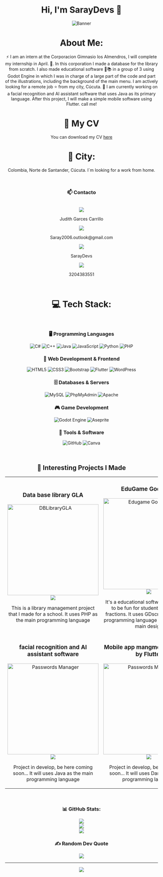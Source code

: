 <div align="center">
  <h1 align="center">Hi, I'm SarayDevs 👋</h1>

  ![Banner](https://github.com/user-attachments/assets/99d795c0-0dad-4428-9492-ada7e59413fc)

  # About Me:
⚡ I am an intern at the Corporacion Gimnasio los Almendros, I will complete my internship in April. 📅. In this corporation I made a database for the library from scratch. I also made educational software 🏫📚 in a group of 3 using Godot Engine in which I was in charge of a large part of the code and part of the illustrations, including the background of the main menu. I am actively looking for a remote job ⭐ from my city, Cúcuta. 📌 I am currently working on a facial recognition and AI assistant software that uses Java as its primary language. After this project, I will make a simple mobile software using Flutter. call me!<br>



# 📄 My CV
You can download my CV [here](https://github.com/user-attachments/files/20495241/Copia.de.HojaVidaJudithSaraiADSO.1.pdf)
<br>
# 📍 City:
<p>Colombia, Norte de Santander, Cúcuta. I´m looking for a work from home.</p>
<br>

### 📫 Contacto  
<br>
<a href="https://www.linkedin.com/in/judith-garces-carrillo-34296a342" target="_blank">
  <img src="https://img.shields.io/badge/LinkedIn-0A66C2?style=for-the-badge&logo=linkedin&logoColor=white">
</a>  
<p> Judith Garces Carrillo </p>

<a href="mailto:saray2006.outlook@gmail.com">
  <img src="https://img.shields.io/badge/Email-D14836?style=for-the-badge&logo=gmail&logoColor=white">
</a>  
<p>Saray2006.outlook@gmail.com</p>

<a href="https://github.com/SarayDevs" target="_blank">
  <img src="https://img.shields.io/badge/GitHub-171515?style=for-the-badge&logo=github&logoColor=white">
</a>
<p>SarayDevs</p>

<a href="https://wa.me/qr/PZ43VVHAP3FHI1" target="_blank">
  <img src="https://img.shields.io/badge/WhatsApp-25D366?style=for-the-badge&logo=whatsapp&logoColor=white">
</a>
<p>3204383551</p>
<br>

# 💻 Tech Stack:
<br>

### 🖥️ Programming Languages
![C#](https://img.shields.io/badge/c%23-%23239120.svg?style=for-the-badge&logo=csharp&logoColor=white)
![C++](https://img.shields.io/badge/c++-%2300599C.svg?style=for-the-badge&logo=c%2B%2B&logoColor=white) 
![Java](https://img.shields.io/badge/java-%23ED8B00.svg?style=for-the-badge&logo=openjdk&logoColor=white)
![JavaScript](https://img.shields.io/badge/javascript-%23323330.svg?style=for-the-badge&logo=javascript&logoColor=%23F7DF1E)
![Python](https://img.shields.io/badge/python-3670A0?style=for-the-badge&logo=python&logoColor=ffdd54)
![PHP](https://img.shields.io/badge/php-%23777BB4.svg?style=for-the-badge&logo=php&logoColor=white)


### 🎨 Web Development & Frontend
![HTML5](https://img.shields.io/badge/html5-%23E34F26.svg?style=for-the-badge&logo=html5&logoColor=white)
![CSS3](https://img.shields.io/badge/css3-%231572B6.svg?style=for-the-badge&logo=css3&logoColor=white)
![Bootstrap](https://img.shields.io/badge/bootstrap-%238511FA.svg?style=for-the-badge&logo=bootstrap&logoColor=white)
![Flutter](https://img.shields.io/badge/Flutter-%2302569B.svg?style=for-the-badge&logo=Flutter&logoColor=white)
![WordPress](https://img.shields.io/badge/WordPress-%23117AC9.svg?style=for-the-badge&logo=WordPress&logoColor=white)

### 🗄️ Databases & Servers
![MySQL](https://img.shields.io/badge/mysql-4479A1.svg?style=for-the-badge&logo=mysql&logoColor=white)
![PhpMyAdmin](https://img.shields.io/badge/PhpMyAdmin-6C78AF?style=for-the-badge&logo=phpmyadmin&logoColor=white)
![Apache](https://img.shields.io/badge/apache-%23D42029.svg?style=for-the-badge&logo=apache&logoColor=white)



### 🎮 Game Development
![Godot Engine](https://img.shields.io/badge/GODOT-%23FFFFFF.svg?style=for-the-badge&logo=godot-engine)
![Aseprite](https://img.shields.io/badge/Aseprite-FFFFFF?style=for-the-badge&logo=Aseprite&logoColor=#7D929E)


### 🔧 Tools & Software
![GitHub](https://img.shields.io/badge/github-%23121011.svg?style=for-the-badge&logo=github&logoColor=white)
![Canva](https://img.shields.io/badge/Canva-%2300C4CC.svg?style=for-the-badge&logo=Canva&logoColor=white)

<br>

## 🚀 Interesting Projects I Made

<div align="center">
  
  <table>
    <tr>
      <td align="center">
        <h3>Data base library GLA</h3>
        <img src="https://github.com/user-attachments/assets/7e2a05bd-7beb-4a82-8333-b82df14b7c8b" width="300px" alt="DBLibraryGLA">
        <br>
        <a href="https://github.com/SarayDevs/DBLibraryGLA">
          <img src="https://img.shields.io/badge/CODE-%F0%9F%9A%80-yellow?style=for-the-badge&logo=github">
        </a>
        <p>This is a library management project that I made for a school. It uses PHP as the main programming language</p>
      </td>
      <td align="center">
        <h3>EduGame Godot 4.1</h3>
        <img src="https://github.com/user-attachments/assets/40e22ab3-060d-4287-9b31-53abc9f919df" width="300px" alt="Edugame Godot 4.1">
        <br>
        <a href="https://github.com/SarayDevs/EduGame">
          <img src="https://img.shields.io/badge/CODE-%F0%9F%9A%80-yellow?style=for-the-badge&logo=github">
        </a>
        <p>It's a educational software that it want to be fun for students to learning fractions. It uses GDscript as the main programming language and Aseprite as main design</p>
      </td>
    </tr>
    <tr>
     <td align="center">
        <h3>facial recognition and AI assistant software</h3>
        <img src="URL_DE_LA_IMAGEN_2" width="300px" alt="Passwords Manager">
        <br>
        <a href="URL_DEL_REPOSITORIO_2">
          <img src="https://img.shields.io/badge/CODE-%F0%9F%9A%80-yellow?style=for-the-badge&logo=github">
        </a>
        <p>Project in develop, be here coming soon... It will uses Java as the main programming language</p>
     </td>
    <td align="center">
        <h3>Mobile app mangment of money by Flutter</h3>
        <img src="URL_DE_LA_IMAGEN_2" width="300px" alt="Passwords Manager">
        <br>
        <a href="URL_DEL_REPOSITORIO_2">
          <img src="https://img.shields.io/badge/CODE-%F0%9F%9A%80-yellow?style=for-the-badge&logo=github">
        </a>
        <p>Project in develop, be here coming soon... It will uses Dart as the main programming language</p>
      </td>
    </tr>
  </table>

</div>


<br>

### 📊 GitHub Stats:
![](https://github-readme-stats.vercel.app/api?username=SarayDevs&theme=merko&hide_border=true&include_all_commits=false&count_private=false)<br/>
![](https://github-readme-streak-stats.herokuapp.com/?user=SarayDevs&theme=merko&hide_border=true)<br/>
![](https://github-readme-stats.vercel.app/api/top-langs/?username=SarayDevs&theme=merko&hide_border=true&include_all_commits=false&count_private=false&layout=compact)

### ✍️ Random Dev Quote
![](https://quotes-github-readme.vercel.app/api?type=horizontal&theme=radical)

---
[![](https://visitcount.itsvg.in/api?id=SarayDevs&icon=0&color=0)](https://visitcount.itsvg.in)

<!-- Proudly created with GPRM ( https://gprm.itsvg.in ) -->

<!--
**SarayDevs/SarayDevs** is a ✨ _special_ ✨ repository because its `README.md` (this file) appears on your GitHub profile.

Here are some ideas to get you started:

- 🔭 I’m currently working on ...
- 🌱 I’m currently learning ...
- 👯 I’m looking to collaborate on ...
- 🤔 I’m looking for help with ...
- 💬 Ask me about ...
- 📫 How to reach me: ...
- 😄 Pronouns: ...
- ⚡ Fun fact: ...
-->
